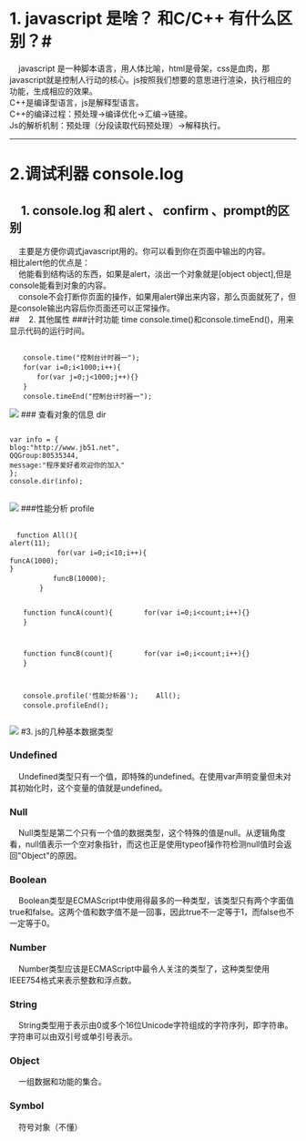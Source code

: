 # 1. javascript 是啥？ 和C/C++ 有什么区别？#
&nbsp;&nbsp;&nbsp;&nbsp;javascript 是一种脚本语言，用人体比喻，html是骨架，css是血肉，那javascript就是控制人行动的核心。js按照我们想要的意思进行渲染，执行相应的功能，生成相应的效果。<br />
C++是编译型语言，js是解释型语言。<br />
C++的编译过程：预处理->编译优化->汇编->链接。<br />
Js的解析机制：预处理（分段读取代码预处理）->解释执行。
***
# 2.调试利器 console.log
## &nbsp;&nbsp;&nbsp;&nbsp;1. console.log 和 alert 、 confirm 、prompt的区别
&nbsp;&nbsp;&nbsp;&nbsp;主要是方便你调式javascript用的。你可以看到你在页面中输出的内容。<br />
相比alert他的优点是：<br />
&nbsp;&nbsp;&nbsp;&nbsp;他能看到结构话的东西，如果是alert，淡出一个对象就是[object object],但是console能看到对象的内容。<br />
&nbsp;&nbsp;&nbsp;&nbsp;console不会打断你页面的操作，如果用alert弹出来内容，那么页面就死了，但是console输出内容后你页面还可以正常操作。<br />
##&nbsp;&nbsp;&nbsp;&nbsp;2. 其他属性
###计时功能 time
console.time()和console.timeEnd()，用来显示代码的运行时间。
<pre><code>
　　console.time("控制台计时器一");
　　for(var i=0;i<1000;i++){
　　　　for(var j=0;j<1000;j++){}
　　}
　　console.timeEnd("控制台计时器一");
</code></pre>
<img src="http://files.jb51.net/file_images/article/201410/201410211153187.jpg" />
### 查看对象的信息 dir
<pre><code>
var info = {
blog:"http://www.jb51.net",
QQGroup:80535344,
message:"程序爱好者欢迎你的加入"
};
console.dir(info);
</code>
</pre>
<img src="http://files.jb51.net/file_images/article/201410/201410211153163.jpg" />
###性能分析 profile
<pre><code>
　function All(){
alert(11);
　　　　     for(var i=0;i<10;i++){
funcA(1000);
}
　　　　    funcB(10000);
　　    }

　　function funcA(count){
　　　　for(var i=0;i<count;i++){}
　　}

　　function funcB(count){
　　　　for(var i=0;i<count;i++){}
　　}

　　console.profile('性能分析器');
　　All();
　　console.profileEnd();
</code></pre>
<img src="http://files.jb51.net/file_images/article/201410/201410211153188.jpg" />
#3. js的几种基本数据类型
### Undefined
&nbsp;&nbsp;&nbsp;&nbsp;Undefined类型只有一个值，即特殊的undefined。在使用var声明变量但未对其初始化时，这个变量的值就是undefined。
### Null
&nbsp;&nbsp;&nbsp;&nbsp;Null类型是第二个只有一个值的数据类型，这个特殊的值是null。从逻辑角度看，null值表示一个空对象指针，而这也正是使用typeof操作符检测null值时会返回"Object"的原因。
### Boolean
&nbsp;&nbsp;&nbsp;&nbsp;Boolean类型是ECMAScript中使用得最多的一种类型，该类型只有两个字面值true和false。这两个值和数字值不是一回事，因此true不一定等于1，而false也不一定等于0。
### Number
&nbsp;&nbsp;&nbsp;&nbsp;Number类型应该是ECMAScript中最令人关注的类型了，这种类型使用IEEE754格式来表示整数和浮点数。
### String
&nbsp;&nbsp;&nbsp;&nbsp;String类型用于表示由0或多个16位Unicode字符组成的字符序列，即字符串。字符串可以由双引号或单引号表示。
### Object
&nbsp;&nbsp;&nbsp;&nbsp;一组数据和功能的集合。
### Symbol
&nbsp;&nbsp;&nbsp;&nbsp;符号对象（不懂）